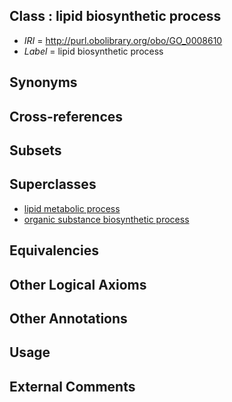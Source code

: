 
## Class : lipid biosynthetic process

 * *IRI* = http://purl.obolibrary.org/obo/GO_0008610
 * *Label* = lipid biosynthetic process

## Synonyms


## Cross-references


## Subsets


## Superclasses

 * [lipid metabolic process](../../GO/29/GO_0006629.md)
 * [organic substance biosynthetic process](../../GO/76/GO_1901576.md)

## Equivalencies


## Other Logical Axioms


## Other Annotations


## Usage


## External Comments

